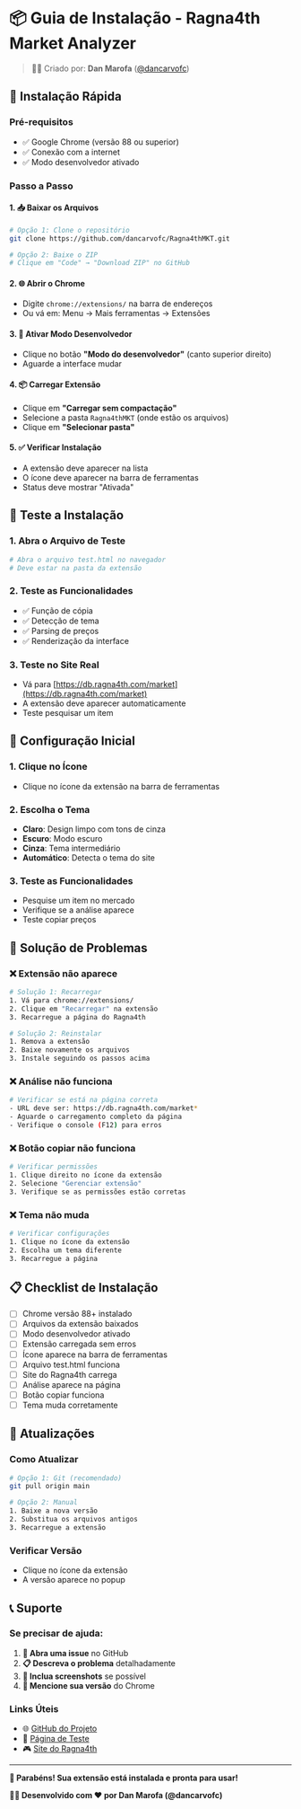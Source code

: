 # 📦 Guia de Instalação - Ragna4th Market Analyzer

> 👨‍💻 Criado por: **Dan Marofa** ([@dancarvofc](https://github.com/dancarvofc))

## 🚀 Instalação Rápida

### Pré-requisitos
- ✅ Google Chrome (versão 88 ou superior)
- ✅ Conexão com a internet
- ✅ Modo desenvolvedor ativado

### Passo a Passo

#### 1. 📥 Baixar os Arquivos
```bash
# Opção 1: Clone o repositório
git clone https://github.com/dancarvofc/Ragna4thMKT.git

# Opção 2: Baixe o ZIP
# Clique em "Code" → "Download ZIP" no GitHub
```

#### 2. 🌐 Abrir o Chrome
- Digite `chrome://extensions/` na barra de endereços
- Ou vá em: Menu → Mais ferramentas → Extensões

#### 3. 🔧 Ativar Modo Desenvolvedor
- Clique no botão **"Modo do desenvolvedor"** (canto superior direito)
- Aguarde a interface mudar

#### 4. 📦 Carregar Extensão
- Clique em **"Carregar sem compactação"**
- Selecione a pasta `Ragna4thMKT` (onde estão os arquivos)
- Clique em **"Selecionar pasta"**

#### 5. ✅ Verificar Instalação
- A extensão deve aparecer na lista
- O ícone deve aparecer na barra de ferramentas
- Status deve mostrar "Ativada"

## 🧪 Teste a Instalação

### 1. Abra o Arquivo de Teste
```bash
# Abra o arquivo test.html no navegador
# Deve estar na pasta da extensão
```

### 2. Teste as Funcionalidades
- ✅ Função de cópia
- ✅ Detecção de tema
- ✅ Parsing de preços
- ✅ Renderização da interface

### 3. Teste no Site Real
- Vá para [https://db.ragna4th.com/market](https://db.ragna4th.com/market)
- A extensão deve aparecer automaticamente
- Teste pesquisar um item

## 🔧 Configuração Inicial

### 1. Clique no Ícone
- Clique no ícone da extensão na barra de ferramentas

### 2. Escolha o Tema
- **Claro**: Design limpo com tons de cinza
- **Escuro**: Modo escuro
- **Cinza**: Tema intermediário
- **Automático**: Detecta o tema do site

### 3. Teste as Funcionalidades
- Pesquise um item no mercado
- Verifique se a análise aparece
- Teste copiar preços

## 🐛 Solução de Problemas

### ❌ Extensão não aparece
```bash
# Solução 1: Recarregar
1. Vá para chrome://extensions/
2. Clique em "Recarregar" na extensão
3. Recarregue a página do Ragna4th

# Solução 2: Reinstalar
1. Remova a extensão
2. Baixe novamente os arquivos
3. Instale seguindo os passos acima
```

### ❌ Análise não funciona
```bash
# Verificar se está na página correta
- URL deve ser: https://db.ragna4th.com/market*
- Aguarde o carregamento completo da página
- Verifique o console (F12) para erros
```

### ❌ Botão copiar não funciona
```bash
# Verificar permissões
1. Clique direito no ícone da extensão
2. Selecione "Gerenciar extensão"
3. Verifique se as permissões estão corretas
```

### ❌ Tema não muda
```bash
# Verificar configurações
1. Clique no ícone da extensão
2. Escolha um tema diferente
3. Recarregue a página
```

## 📋 Checklist de Instalação

- [ ] Chrome versão 88+ instalado
- [ ] Arquivos da extensão baixados
- [ ] Modo desenvolvedor ativado
- [ ] Extensão carregada sem erros
- [ ] Ícone aparece na barra de ferramentas
- [ ] Arquivo test.html funciona
- [ ] Site do Ragna4th carrega
- [ ] Análise aparece na página
- [ ] Botão copiar funciona
- [ ] Tema muda corretamente

## 🔄 Atualizações

### Como Atualizar
```bash
# Opção 1: Git (recomendado)
git pull origin main

# Opção 2: Manual
1. Baixe a nova versão
2. Substitua os arquivos antigos
3. Recarregue a extensão
```

### Verificar Versão
- Clique no ícone da extensão
- A versão aparece no popup

## 📞 Suporte

### Se precisar de ajuda:
1. **📝 Abra uma issue** no GitHub
2. **📋 Descreva o problema** detalhadamente
3. **📸 Inclua screenshots** se possível
4. **🔢 Mencione sua versão** do Chrome

### Links Úteis
- 🌐 [GitHub do Projeto](https://github.com/dancarvofc/Ragna4thMKT)
- 🧪 [Página de Teste](test.html)
- 🎮 [Site do Ragna4th](https://db.ragna4th.com)

---

**🎉 Parabéns! Sua extensão está instalada e pronta para usar!**

**👨‍💻 Desenvolvido com ❤️ por Dan Marofa (@dancarvofc)** 